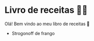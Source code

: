 # Livro de receitas :man_cook:

Olá! Bem vindo ao meu libro de receitas :wave:

- Strogonoff de frango